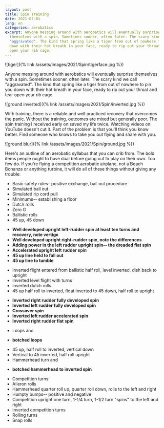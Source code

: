 ```yaml
---
layout: post
title: Spin Training
date: 2021-03-01
lang: en
categories: aerobatics
excerpt: Anyone messing around with aerobatics will eventually surprise
  themselves with a spin. Sometimes sooner, often later. The scary kind we call
  "aggravated". The kind that spring like a tiger from out of nowhere to pin you
  down with their hot breath in your face, ready to rip out your throat and tear
  open your rib cage.
---
```


![tiger]({% link /assets/images/2021/Spin/tigerface.jpg %})

Anyone messing around with aerobatics will eventually surprise themselves with
a spin. Sometimes sooner, often later. The scary kind we call "aggravated". The
kind that spring like a tiger from out of nowhere to pin you down with their
hot breath in your face, ready to rip out your throat and tear open your rib
cage.

![ground inverted]({% link /assets/images/2021/Spin/inverted.jpg %})

With training, there is a reliable and well practiced recovery that overcomes
the panic. Without the training, outcomes are mixed but generally poor. The
spin training I received early on saved my life twice.  Watching videos on
YouTube doesn't cut it.
Part of the problem is that you'll think you know better.
Find someone who knows to take you out flying and share with you.

![ground blur]({% link /assets/images/2021/Spin/ground.jpg %})

Here's an outline of an aerobatic syllabus that you can crib from. The bold
items people ought to have dual before going out to play on their own. Too few
do. If you're flying a competition aerobatic airplane, not a Beach Bonanza or
anything turbine, it will do all of these things without giving any trouble:

- Basic safety rules- positive exchange, bail out procedure
- Simulated bail out
- Simulated rip cord pull
- Minimums-- establishing a floor
- Dutch rolls
- Zero G
- Ballistic rolls
- 45 up, 45 down
* **Well developed upright left-rudder spin at least ten turns and recovery, note vertigo**
* **Well developed upright right-rudder spin, note the differences**
* **Adding power in the left rudder upright spin-- the dreaded flat spin**
* **Accelerated upright left rudder spin**
* **45 up line held to fall out**
* **45 up line to tumble**
- Inverted flight entered from ballistic half roll, level inverted, dish back to upright
- Inverted level flight with turns
- Inverted dutch rolls
- 45 up half roll to inverted, float inverted to 45 down, half roll to upright
* **Inverted right rudder fully developed spin**
* **Inverted left rudder fully developed spin**
* **Crossover spin**
* **Inverted left rudder accelerated spin**
* **Inverted right rudder flat spin**
- Loops and
* **botched loops**
- 45 up, half roll to inverted, vertical down
- Vertical to 45 inverted, half roll upright
- Hammerhead turn and
* **botched hammerhead to inverted spin**
- Competition turns
- Aileron rolls
- Hammerhead quarter roll up, quarter roll down, rolls to the left and right
- Humpty bumps-- positive and negative
- Competition upright one turn, 1-1/4 turn, 1-1/2 turn "spins" to the left and right
- Inverted competition turns
- Rolling turns
- Snap rolls


